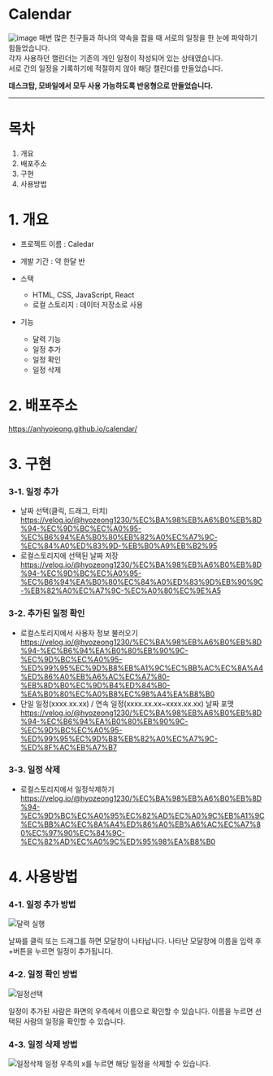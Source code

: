 # Calendar
![image](https://github.com/anhyojeong/calendar/assets/87750523/4d09092a-8683-4537-8d59-412644641a0b)
매번 많은 친구들과 하나의 약속을 잡을 때 서로의 일정을 한 눈에 파악하기 힘들었습니다. </br>
각자 사용하던 캘린더는 기존의 개인 일정이 작성되어 있는 상태였습니다.</br>
서로 간의 일정을 기록하기에 적절하지 않아 해당 캘린더를 만들었습니다.</br>


<b>데스크탑, 모바일에서 모두 사용 가능하도록 반응형으로 만들었습니다.</b>

---
# 목차
1. 개요
2. 배포주소
3. 구현
4. 사용방법


# 1. 개요 
- 프로젝트 이름 : Caledar
- 개발 기간 : 약 한달 반
- 스택
  + HTML, CSS, JavaScript, React
  + 로컬 스토리지 : 데이터 저장소로 사용

- 기능
  + 달력 기능
  + 일정 추가
  + 일정 확인
  + 일정 삭제

# 2. 배포주소
https://anhyojeong.github.io/calendar/

# 3. 구현
 ### 3-1. 일정 추가
 - 날짜 선택(클릭, 드래그, 터치)</br>
https://velog.io/@hyozeong1230/%EC%BA%98%EB%A6%B0%EB%8D%94-%EC%9D%BC%EC%A0%95-%EC%B6%94%EA%B0%80%EB%82%A0%EC%A7%9C-%EC%84%A0%ED%83%9D-%EB%B0%A9%EB%B2%95
- 로컬스토리지에 선택된 날짜 저장</br>
https://velog.io/@hyozeong1230/%EC%BA%98%EB%A6%B0%EB%8D%94-%EC%9D%BC%EC%A0%95-%EC%B6%94%EA%B0%80%EC%84%A0%ED%83%9D%EB%90%9C-%EB%82%A0%EC%A7%9C-%EC%A0%80%EC%9E%A5

### 3-2. 추가된 일정 확인
- 로컬스토리지에서 사용자 정보 불러오기</br>
https://velog.io/@hyozeong1230/%EC%BA%98%EB%A6%B0%EB%8D%94-%EC%B6%94%EA%B0%80%EB%90%9C-%EC%9D%BC%EC%A0%95-%ED%99%95%EC%9D%B8%EB%A1%9C%EC%BB%AC%EC%8A%A4%ED%86%A0%EB%A6%AC%EC%A7%80-%EB%8D%B0%EC%9D%B4%ED%84%B0-%EA%B0%80%EC%A0%B8%EC%98%A4%EA%B8%B0
- 단일 일정(xxxx.xx.xx) / 연속 일정(xxxx.xx.xx~xxxx.xx.xx) 날짜 포맷</br>
https://velog.io/@hyozeong1230/%EC%BA%98%EB%A6%B0%EB%8D%94-%EC%B6%94%EA%B0%80%EB%90%9C-%EC%9D%BC%EC%A0%95-%ED%99%95%EC%9D%B8%EB%82%A0%EC%A7%9C-%ED%8F%AC%EB%A7%B7


### 3-3. 일정 삭제
- 로컬스토리지에서 일정삭제하기
https://velog.io/@hyozeong1230/%EC%BA%98%EB%A6%B0%EB%8D%94-%EC%9D%BC%EC%A0%95%EC%82%AD%EC%A0%9C%EB%A1%9C%EC%BB%AC%EC%8A%A4%ED%86%A0%EB%A6%AC%EC%A7%80%EC%97%90%EC%84%9C-%EC%82%AD%EC%A0%9C%ED%95%98%EA%B8%B0

# 4. 사용방법
### 4-1. 일정 추가 방법
![달력 실행](https://github.com/anhyojeong/calendar/assets/87750523/fa77363b-e096-4299-bec1-022acfb0708b)

날짜를 클릭 또는 드래그를 하면 모달창이 나타납니다.
나타난 모달창에 이름을 입력 후 +버튼을 누르면 일정이 추가됩니다.


### 4-2. 일정 확인 방법
![일정선택](https://github.com/anhyojeong/calendar/assets/87750523/1fb17166-1f2c-460f-8935-d264ec81a261)

일정이 추가된 사람은 화면의 우측에서 이름으로 확인할 수 있습니다.
이름을 누르면 선택된 사람의 일정을 확인할 수 있습니다.


### 4-3. 일정 삭제 방법
![일정삭제](https://github.com/anhyojeong/calendar/assets/87750523/39466fa9-928b-4860-83d2-b51f5b2eb668)
일정 우측의 x를 누르면 해당 일정을 삭제할 수 있습니다.

   






